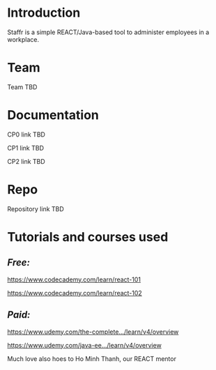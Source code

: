 # **Introduction**
Staffr is a simple REACT/Java-based tool to administer employees in a workplace. 

# **Team**
Team TBD

# **Documentation**
CP0 link TBD

CP1 link TBD

CP2 link TBD

# **Repo**
Repository link TBD

# **Tutorials and courses used**

## *Free:*
https://www.codecademy.com/learn/react-101

https://www.codecademy.com/learn/react-102

## *Paid:*
https://www.udemy.com/the-complete.../learn/v4/overview

https://www.udemy.com/java-ee.../learn/v4/overview

Much love also hoes to Ho Minh Thanh, our REACT mentor